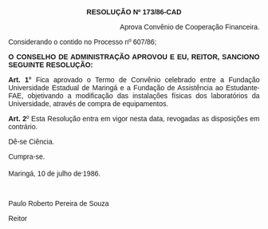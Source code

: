<BODY>

<B><FONT FACE="Arial"><P ALIGN="CENTER">RESOLU&Ccedil;&Atilde;O Nº 173/86-CAD</P>
</B></FONT><FONT SIZE=2>
</FONT><FONT FACE="Arial"><P ALIGN="RIGHT">Aprova Conv&ecirc;nio de Coopera&ccedil;&atilde;o Financeira.</P>

<P>Considerando o contido no Processo nº  607/86;</P>

<B><P ALIGN="JUSTIFY">O CONSELHO DE ADMINISTRA&Ccedil;&Atilde;O APROVOU E EU, REITOR, SANCIONO  SEGUINTE RESOLU&Ccedil;&Atilde;O:</P>
</B>
<B><P ALIGN="JUSTIFY">Art. 1°</B>  Fica aprovado o Termo de Conv&ecirc;nio celebrado entre a Funda&ccedil;&atilde;o  Universidade Estadual de Maring&aacute; e a Funda&ccedil;&atilde;o de Assist&ecirc;ncia ao Estudante-FAE, objetivando a modifica&ccedil;&atilde;o das instala&ccedil;&otilde;es f&iacute;sicas dos laborat&oacute;rios da Universidade, atrav&eacute;s de compra de equipamentos.</P>
<B><P ALIGN="JUSTIFY">Art. 2</B>º  Esta Resolu&ccedil;&atilde;o entra em vigor nesta data, revogadas as disposi&ccedil;&otilde;es em contr&aacute;rio.</P>
<P>D&ecirc;-se Ci&ecirc;ncia.</P>
<P>Cumpra-se.</P>
<P>Maring&aacute;, 10 de julho de<SUP>,</SUP>1986.</P>

<P>&nbsp;</P>
<P>Paulo Roberto Pereira de Souza</P>
<P>Reitor </P>
</FONT></BODY>
